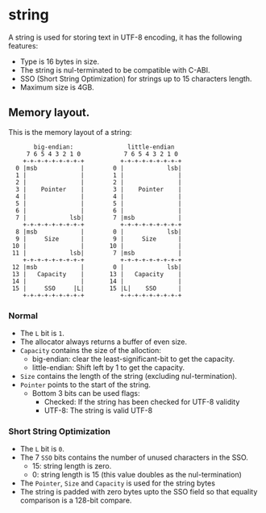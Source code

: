 # string

A string is used for storing text in UTF-8 encoding, it has the following
features:
 - Type is 16 bytes in size.
 - The string is nul-terminated to be compatible with C-ABI.
 - SSO (Short String Optimization) for strings up to 15 characters length.
 - Maximum size is 4GB.

## Memory layout.

This is the memory layout of a string:
```
       big-endian:               little-endian
     7 6 5 4 3 2 1 0            7 6 5 4 3 2 1 0  
    +-+-+-+-+-+-+-+-+          +-+-+-+-+-+-+-+-+
  0 |msb            |        0 |            lsb|
  1 |               |        1 |               |
  2 |               |        2 |               |
  3 |    Pointer    |        3 |    Pointer    |
  4 |               |        4 |               |
  5 |               |        5 |               |
  6 |               |        6 |               |
  7 |            lsb|        7 |msb            |
    +-+-+-+-+-+-+-+-+          +-+-+-+-+-+-+-+-+
  8 |msb            |        0 |            lsb|
  9 |     Size      |        9 |     Size      |
 10 |               |       10 |               |
 11 |            lsb|        7 |msb            |
    +-+-+-+-+-+-+-+-+          +-+-+-+-+-+-+-+-+
 12 |msb            |        0 |            lsb|
 13 |   Capacity    |       13 |   Capacity    |
 14 |               |       14 |               |
 15 |     SSO     |L|       15 |L|    SSO      |
    +-+-+-+-+-+-+-+-+          +-+-+-+-+-+-+-+-+
```

### Normal

 - The `L` bit is `1`.
 - The allocator always returns a buffer of even size.
 - `Capacity` contains the size of the alloction:
   - big-endian: clear the least-significant-bit to get the capacity.
   - little-endian: Shift left by 1 to get the capacity.
 - `Size` contains the length of the string (excluding nul-termination).
 - `Pointer` points to the start of the string.
   - Bottom 3 bits can be used flags:
     - Checked: If the string has been checked for UTF-8 validity
     - UTF-8: The string is valid UTF-8

### Short String Optimization

 - The `L` bit is `0`.
 - The 7 `SSO` bits contains the number of unused characters in the SSO.
   - 15: string length is zero.
   - 0: string length is 15 (this value doubles as the nul-termination)
 - The `Pointer`, `Size` and `Capacity` is used for the string bytes
 - The string is padded with zero bytes upto the SSO field so that equality
   comparison is a 128-bit compare.
